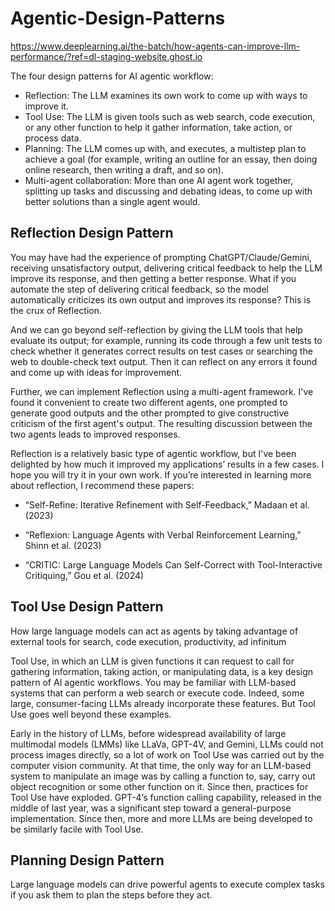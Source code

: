 # Agentic-Design-Patterns

https://www.deeplearning.ai/the-batch/how-agents-can-improve-llm-performance/?ref=dl-staging-website.ghost.io

The four design patterns for AI agentic workflow:

- Reflection: The LLM examines its own work to come up with ways to improve it. 
- Tool Use: The LLM is given tools such as web search, code execution, or any other function to help it gather information, take action, or process data.
- Planning: The LLM comes up with, and executes, a multistep plan to achieve a goal (for example, writing an outline for an essay, then doing online research, then writing a draft, and so on).
- Multi-agent collaboration: More than one AI agent work together, splitting up tasks and discussing and debating ideas, to come up with better solutions than a single agent would.

## Reflection Design Pattern

You may have had the experience of prompting ChatGPT/Claude/Gemini, receiving unsatisfactory output, delivering critical feedback to help the LLM improve its response, and then getting a better response. What if you automate the step of delivering critical feedback, so the model automatically criticizes its own output and improves its response? This is the crux of Reflection. 

And we can go beyond self-reflection by giving the LLM tools that help evaluate its output; for example, running its code through a few unit tests to check whether it generates correct results on test cases or searching the web to double-check text output. Then it can reflect on any errors it found and come up with ideas for improvement.

Further, we can implement Reflection using a multi-agent framework. I've found it convenient to create two different agents, one prompted to generate good outputs and the other prompted to give constructive criticism of the first agent's output. The resulting discussion between the two agents leads to improved responses.

Reflection is a relatively basic type of agentic workflow, but I've been delighted by how much it improved my applications’ results in a few cases. I hope you will try it in your own work. If you’re interested in learning more about reflection, I recommend these papers:

- “Self-Refine: Iterative Refinement with Self-Feedback,” Madaan et al. (2023)

- “Reflexion: Language Agents with Verbal Reinforcement Learning,” Shinn et al. (2023)

- “CRITIC: Large Language Models Can Self-Correct with Tool-Interactive Critiquing,” Gou et al. (2024)

## Tool Use Design Pattern

How large language models can act as agents by taking advantage of external tools for search, code execution, productivity, ad infinitum

Tool Use, in which an LLM is given functions it can request to call for gathering information, taking action, or manipulating data, is a key design pattern of AI agentic workflows. You may be familiar with LLM-based systems that can perform a web search or execute code. Indeed, some large, consumer-facing LLMs already incorporate these features. But Tool Use goes well beyond these examples. 

Early in the history of LLMs, before widespread availability of large multimodal models (LMMs)  like LLaVa, GPT-4V, and Gemini, LLMs could not process images directly, so a lot of work on Tool Use was carried out by the computer vision community. At that time, the only way for an LLM-based system to manipulate an image was by calling a function to, say, carry out object recognition or some other function on it. Since then, practices for Tool Use have exploded. GPT-4’s function calling capability, released in the middle of last year, was a significant step toward a general-purpose implementation. Since then, more and more LLMs are being developed to be similarly facile with Tool Use. 

## Planning Design Pattern

Large language models can drive powerful agents to execute complex tasks if you ask them to plan the steps before they act.

